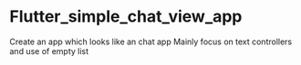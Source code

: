 # Flutter_simple_chat_view_app
Create an app which looks like an chat app
Mainly focus on text controllers and use of empty list
